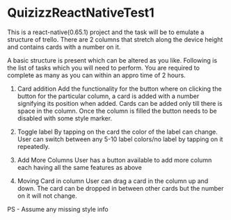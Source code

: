 # QuizizzReactNativeTest1
This is a react-native(0.65.1) project and the task will be to emulate a structure of trello. There are 2 columns that stretch along the device height and contains cards with a number on it.

A basic structure is present which can be altered as you like. Following is the list of tasks which you will need to perform. You are required to complete as many as you can within an appro time of 2 hours.

1. Card addition
Add the functionality for the button where on clicking the button for the particular column, a card is added with a number signifying its position when added. Cards can be added only till there is space in the column. Once the column is filled the button needs to be disabled with some style marker.

2. Toggle label
By tapping on the card the color of the label can change. User can switch between any 5-10 label colors/no label by tapping on it repeatedly.

3. Add More Columns
User has a button available to add more column each having all the same features as above

4. Moving Card in column
User can drag a card in the column up and down. The card can be dropped in between other cards but the number on it will not change.

PS - Assume any missing style info
